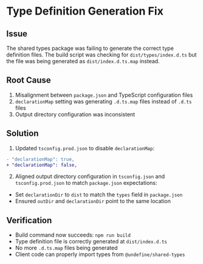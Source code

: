 # Type Definition Generation Fix

## Issue
The shared types package was failing to generate the correct type definition files. The build script was checking for `dist/types/index.d.ts` but the file was being generated as `dist/index.d.ts.map` instead.

## Root Cause
1. Misalignment between `package.json` and TypeScript configuration files
2. `declarationMap` setting was generating `.d.ts.map` files instead of `.d.ts` files
3. Output directory configuration was inconsistent

## Solution
1. Updated `tsconfig.prod.json` to disable `declarationMap`:
```diff
- "declarationMap": true,
+ "declarationMap": false,
```

2. Aligned output directory configuration in `tsconfig.json` and `tsconfig.prod.json` to match `package.json` expectations:
- Set `declarationDir` to `dist` to match the `types` field in `package.json`
- Ensured `outDir` and `declarationDir` point to the same location

## Verification
- Build command now succeeds: `npm run build`
- Type definition file is correctly generated at `dist/index.d.ts`
- No more `.d.ts.map` files being generated
- Client code can properly import types from `@undefine/shared-types` 
